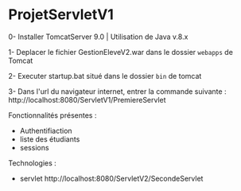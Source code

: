 # ProjetServletV1

0- Installer TomcatServer 9.0 | Utilisation de Java v.8.x

1- Deplacer le fichier GestionEleveV2.war dans le dossier `webapps` de Tomcat

2- Executer startup.bat situé dans le dossier `bin` de tomcat 

3- Dans l'url du navigateur internet, entrer la commande suivante : http://localhost:8080/ServletV1/PremiereServlet

Fonctionnalités présentes :
- Authentifiaction
- liste des étudiants
- sessions

Technologies :
- servlet
http://localhost:8080/ServletV2/SecondeServlet
